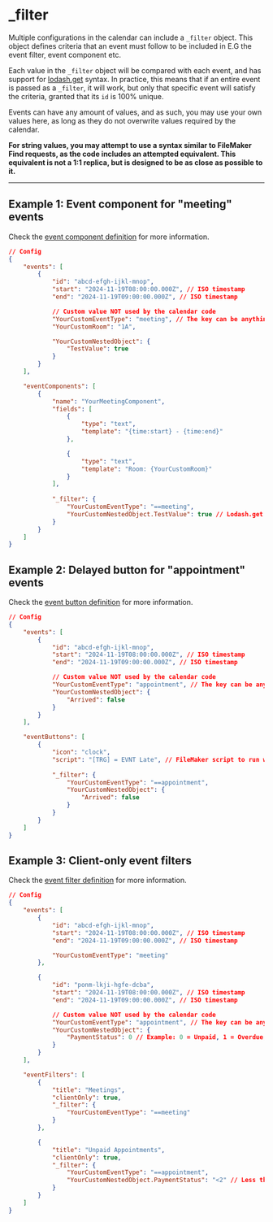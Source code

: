 # _filter
Multiple configurations in the calendar can include a `_filter` object.
This object defines criteria that an event must follow to be included
in E.G the event filter, event component etc.

Each value in the `_filter` object will be compared with each event,
and has support for [lodash.get](https://lodash.com/docs/4.17.15#get) syntax.
In practice, this means that if an entire event is passed as a `_filter`, it
will work, but only that specific event will satisfy the criteria, granted that
its `id` is 100% unique.

Events can have any amount of values, and as such, you may use your own values
here, as long as they do not overwrite values required by the calendar.

**For string values, you may attempt to use a syntax similar to FileMaker Find requests, as the code includes an attempted equivalent. This equivalent is not a 1:1 replica, but is designed to be as close as possible to it.**

---

## Example 1: Event component for "meeting" events
Check the [event component definition](./event-components.md) for more information.

```json
// Config
{
    "events": [
        {
            "id": "abcd-efgh-ijkl-mnop",
            "start": "2024-11-19T08:00:00.000Z", // ISO timestamp
            "end": "2024-11-19T09:00:00.000Z", // ISO timestamp

            // Custom value NOT used by the calendar code
            "YourCustomEventType": "meeting", // The key can be anything
            "YourCustomRoom": "1A",

            "YourCustomNestedObject": {
                "TestValue": true
            }
        }
    ],

    "eventComponents": [
        {
            "name": "YourMeetingComponent",
            "fields": [
                {
                    "type": "text",
                    "template": "{time:start} - {time:end}"
                },

                {
                    "type": "text",
                    "template": "Room: {YourCustomRoom}"
                }
            ],
            
            "_filter": {
                "YourCustomEventType": "==meeting",
                "YourCustomNestedObject.TestValue": true // Lodash.get syntax
            }
        }
    ]
}
```

## Example 2: Delayed button for "appointment" events
Check the [event button definition](./event-buttons.md) for more information.

```json
// Config
{
    "events": [
        {
            "id": "abcd-efgh-ijkl-mnop",
            "start": "2024-11-19T08:00:00.000Z", // ISO timestamp
            "end": "2024-11-19T09:00:00.000Z", // ISO timestamp

            // Custom value NOT used by the calendar code
            "YourCustomEventType": "appointment", // The key can be anything
            "YourCustomNestedObject": {
                "Arrived": false
            }
        }
    ],

    "eventButtons": [
        {
            "icon": "clock",
            "script": "[TRG] = EVNT Late", // FileMaker script to run when the button is clicked
            
            "_filter": {
                "YourCustomEventType": "==appointment",
                "YourCustomNestedObject": {
                    "Arrived": false
                }
            }
        }
    ]
}
```

## Example 3: Client-only event filters
Check the [event filter definition](./event-filters.md) for more information.

```json
// Config
{
    "events": [
        {
            "id": "abcd-efgh-ijkl-mnop",
            "start": "2024-11-19T08:00:00.000Z", // ISO timestamp
            "end": "2024-11-19T09:00:00.000Z", // ISO timestamp

            "YourCustomEventType": "meeting"
        },

        {
            "id": "ponm-lkji-hgfe-dcba",
            "start": "2024-11-19T08:00:00.000Z", // ISO timestamp
            "end": "2024-11-19T09:00:00.000Z", // ISO timestamp

            // Custom value NOT used by the calendar code
            "YourCustomEventType": "appointment", // The key can be anything
            "YourCustomNestedObject": {
                "PaymentStatus": 0 // Example: 0 = Unpaid, 1 = Overdue, 2 = Paid
            }
        }   
    ],

    "eventFilters": [
        {
            "title": "Meetings",
            "clientOnly": true,
            "_filter": {
                "YourCustomEventType": "==meeting"
            }
        },

        {
            "title": "Unpaid Appointments",
            "clientOnly": true,
            "_filter": {
                "YourCustomEventType": "==appointment",
                "YourCustomNestedObject.PaymentStatus": "<2" // Less than 2
            }
        }
    ]
}
```